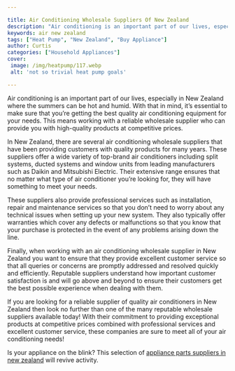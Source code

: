 ```yaml
---

title: Air Conditioning Wholesale Suppliers Of New Zealand
description: "Air conditioning is an important part of our lives, especially in New Zealand where the summers can be hot and humid. With that in...learn more"
keywords: air new zealand
tags: ["Heat Pump", "New Zealand", "Buy Appliance"]
author: Curtis
categories: ["Household Appliances"]
cover: 
 image: /img/heatpump/117.webp
 alt: 'not so trivial heat pump goals'

---
```


Air conditioning is an important part of our lives, especially in New Zealand where the summers can be hot and humid. With that in mind, it’s essential to make sure that you’re getting the best quality air conditioning equipment for your needs. This means working with a reliable wholesale supplier who can provide you with high-quality products at competitive prices.

In New Zealand, there are several air conditioning wholesale suppliers that have been providing customers with quality products for many years. These suppliers offer a wide variety of top-brand air conditioners including split systems, ducted systems and window units from leading manufacturers such as Daikin and Mitsubishi Electric. Their extensive range ensures that no matter what type of air conditioner you’re looking for, they will have something to meet your needs. 

These suppliers also provide professional services such as installation, repair and maintenance services so that you don’t need to worry about any technical issues when setting up your new system. They also typically offer warranties which cover any defects or malfunctions so that you know that your purchase is protected in the event of any problems arising down the line. 

Finally, when working with an air conditioning wholesale supplier in New Zealand you want to ensure that they provide excellent customer service so that all queries or concerns are promptly addressed and resolved quickly and efficiently. Reputable suppliers understand how important customer satisfaction is and will go above and beyond to ensure their customers get the best possible experience when dealing with them. 

If you are looking for a reliable supplier of quality air conditioners in New Zealand then look no further than one of the many reputable wholesale suppliers available today! With their commitment to providing exceptional products at competitive prices combined with professional services and excellent customer service, these companies are sure to meet all of your air conditioning needs!

Is your appliance on the blink? This selection of <a href="/pages/appliance-parts-suppliers/new-zealand/">appliance parts suppliers in new zealand</a> will revive activity.